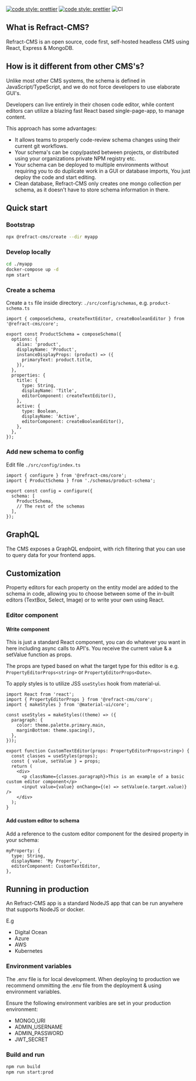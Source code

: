 [![code style: prettier](https://img.shields.io/badge/code_style-prettier-ff69b4.svg?style=flat-square)](https://github.com/prettier/prettier) [![code style: prettier](https://camo.githubusercontent.com/92e9f7b1209bab9e3e9cd8cdf62f072a624da461/68747470733a2f2f666c61742e62616467656e2e6e65742f62616467652f4275696c74253230576974682f547970655363726970742f626c7565)](https://github.com/microsoft/TypeScript) ![CI](https://github.com/refract-cms/refract-cms/workflows/CI/badge.svg)

## What is Refract-CMS?

Refract-CMS is an open source, code first, self-hosted headless CMS using React, Express & MongoDB.

## How is it different from other CMS's?

Unlike most other CMS systems, the schema is defined in JavaScript/TypeScript, and we do not force developers to use elaborate GUI's.

Developers can live entirely in their chosen code editor, while content editors can utilize a blazing fast React based single-page-app, to manage content.

This approach has some advantages:

- It allows teams to properly code-review schema changes using their current git workflows.
- Your schema's can be copy/pasted between projects, or distributed using your organizations private NPM registry etc.
- Your schema can be deployed to multiple environments without requiring you to do duplicate work in a GUI or database imports, You just deploy the code and start editing.
- Clean database, Refract-CMS only creates one mongo collection per schema, as it doesn't have to store schema information in there.

## Quick start

### Bootstrap

```bash
npx @refract-cms/create --dir myapp
```

### Develop locally

```bash
cd ./myapp
docker-compose up -d
npm start
```

### Create a schema

Create a `ts` file inside directory: `./src/config/schemas`, e.g. `product-schema.ts`

```tsx
import { composeSchema, createTextEditor, createBooleanEditor } from '@refract-cms/core';

export const ProductSchema = composeSchema({
  options: {
    alias: 'product',
    displayName: 'Product',
    instanceDisplayProps: (product) => ({
      primaryText: product.title,
    }),
  },
  properties: {
    title: {
      type: String,
      displayName: 'Title',
      editorComponent: createTextEditor(),
    },
    active: {
      type: Boolean,
      displayName: 'Active',
      editorComponent: createBooleanEditor(),
    },
  },
});
```

### Add new schema to config

Edit file `./src/config/index.ts`

```tsx
import { configure } from '@refract-cms/core';
import { ProductSchema } from './schemas/product-schema';

export const config = configure({
  schema: [
    ProductSchema,
    // The rest of the schemas
  ],
});
```

## GraphQL

The CMS exposes a GraphQL endpoint, with rich filtering that you can use to query data for your frontend apps.

## Customization

Property editors for each property on the entity model are added to the schema in code, allowing you to choose between some of the in-built editors (TextBox, Select, Image) or to write your own using React.

### Editor component

#### Write component

This is just a standard React component,
you can do whatever you want in here including async calls to API's. You receive the current value & a setValue function as props.

The props are typed based on what the target type for this editor is e.g. `PropertyEditorProps<string>` or `PropertyEditorProps<Date>`.

To apply styles is to utilize JSS `useStyles` hook from material-ui.

```tsx
import React from 'react';
import { PropertyEditorProps } from '@refract-cms/core';
import { makeStyles } from '@material-ui/core';

const useStyles = makeStyles((theme) => ({
  paragraph: {
    color: theme.palette.primary.main,
    marginBottom: theme.spacing(),
  },
}));

export function CustomTextEditor(props: PropertyEditorProps<string>) {
  const classes = useStyles(props);
  const { value, setValue } = props;
  return (
    <div>
      <p className={classes.paragraph}>This is an example of a basic custom editor component</p>
      <input value={value} onChange={(e) => setValue(e.target.value)} />
    </div>
  );
}
```

#### Add custom editor to schema

Add a reference to the custom editor component for the desired property in your schema:

```tsx
myProperty: {
  type: String,
  displayName: 'My Property',
  editorComponent: CustomTextEditor,
},
```

## Running in production

An Refract-CMS app is a standard NodeJS app that can be run anywhere that supports NodeJS or docker.

E.g

- Digital Ocean
- Azure
- AWS
- Kubernetes

### Environment variables

The .env file is for local development. When deploying to production we recommend ommitting the .env file from the deployment & using environment variables.

Ensure the following environment varibles are set in your production environment:

- MONGO_URI
- ADMIN_USERNAME
- ADMIN_PASSWORD
- JWT_SECRET

### Build and run

```bash
npm run build
npm run start:prod
```
